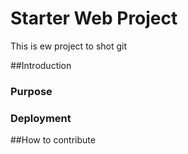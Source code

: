 # Starter Web Project

This is ew project to shot git

##Introduction

### Purpose

### Deployment

##How to contribute

